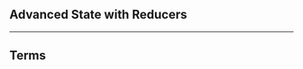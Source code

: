 ## **Advanced State with Reducers**


-----------------------------------------------


## **Terms**


